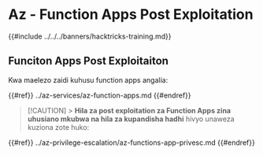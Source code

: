 # Az - Function Apps Post Exploitation

{{#include ../../../banners/hacktricks-training.md}}

## Funciton Apps Post Exploitaiton

Kwa maelezo zaidi kuhusu function apps angalia:

{{#ref}}
../az-services/az-function-apps.md
{{#endref}}

> [!CAUTION] > **Hila za post exploitation za Function Apps zina uhusiano mkubwa na hila za kupandisha hadhi** hivyo unaweza kuziona zote huko:

{{#ref}}
../az-privilege-escalation/az-functions-app-privesc.md
{{#endref}}
